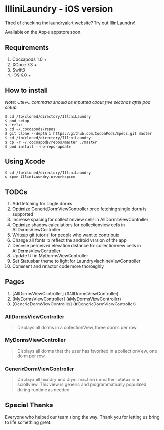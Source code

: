 # IlliniLaundry - iOS version
Tired of checking the laundryalert website? Try out IlliniLaundry!


Available on the Apple appstore soon.
## Requirements

1. Cocoapods 1.0 +
2. XCode 7.3 +
4. Swift3
5. iOS 9.0 +

## How to install
*Note: Ctrl+C command should be inputted about five seconds after pod setup*
``` shell
$ cd /to/cloned/directory/IlliniLaundry
$ pod setup
$ Ctrl+C
$ cd ~/.cocoapods/repos
$ git clone --depth 1 https://github.com/CocoaPods/Specs.git master
$ cd /to/cloned/directory/IlliniLaundry
$ cp -r ~/.cocoapods/repos/master ./master
$ pod install --no-repo-update
```

## Using Xcode

``` shell
$ cd /to/cloned/directory/IlliniLaundry
$ open IlliniLaundry.xcworkspace
```
## TODOs

1. Add fetching for single dorms
2. Optimize GenericDormViewController once fetching single dorm is supported
3. Increase spacing for collectionview cells in AllDormsViewController
4. Optimize shadow calculations for collectionview cells in AllDormsViewController
5. Writeup git tutorial for people who want to contribute
6. Change all fonts to reflect the android version of the app
7. Decrese perceived elevation distance for collectionview cells in AllDormsViewController
8. Update UI in MyDormsViewController
9. Set Statusbar theme to light for LaundryMachineViewController
10. Comment and refactor code more thoroughly

## Pages

1. [AllDormsViewController] (#AllDormsViewController)
2. [MyDormsViewController] (#MyDormsViewController)
3. [GenericDormViewController] (#GenericDormViewController)

### AllDormsViewController
>Displays all dorms in a collectionView, three dorms per row.

### MyDormsViewController
>Displays all dorms that the user has favorited in a collectionView, one dorm per row.

### GenericDormViewController
>Displays all laundry and dryer machines and their status in a scrollview.
This view is generic and programmatically populated during runtime as needed.

## Special Thanks
Everyone who helped our team along the way. Thank you for letting us bring to life something great.
